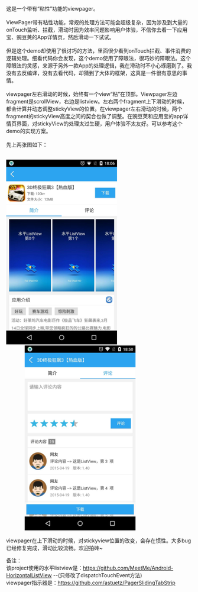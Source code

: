 这是一个带有“粘性”功能的viewpager。<br/><br/>
ViewPager带有粘性功能，常规的处理方法可能会超级复杂，因为涉及到大量的onTouch监听、拦截，滑动时因为效率问题影响用户体验，不信你去看一下应用宝、豌豆荚的App详情页，然后滑动一下试试。<br><br>
但是这个demo却使用了很讨巧的方法，里面很少看到onTouch拦截、事件消费的逻辑处理。细看代码你会发现，这个demo使用了障眼法，很巧妙的障眼法。这个障眼法的灵感，来源于另外一款App的处理逻辑，我在滑动时不小心琢磨到了。我没有去反编译，没有去看代码，却猜到了大体的框架，这真是一件很有意思的事情。<br><br>
viewpager左右滑动的时候，始终有一个view“粘”在顶部。Viewpager左边fragment是scrollView，右边是listview。左右两个fragment上下滑动的时候，都会计算并动态调整stickyView的位置。在viewpager左右滑动的时候，两个fragment的stickyView高度之间的契合也做了调整。在豌豆荚和应用宝的app详情页界面，对stickyView的处理太过生硬，用户体验不太友好。可以参考这个demo的实现方案。<br><br>
先上两张图如下：<br><br>
<td>
  <img src="screen1.jpg" width="300" height="500" />
  <img src="screen2.jpg" width="300" height="500" style="margin-left:50px" />
</td>

viewpager在上下滑动的时候，对stickyview位置的改变，会存在惯性。大多bug已经修复完成，滑动比较流畅。欢迎拍砖~<br>

备注：<br>
该project使用的水平listview是：https://github.com/MeetMe/Android-HorizontalListView --(只修改了dispatchTouchEvent方法)<br>
viewpager指示器是：https://github.com/astuetz/PagerSlidingTabStrip
